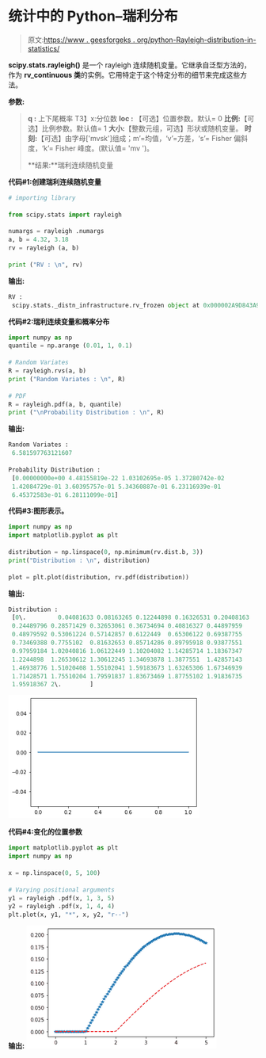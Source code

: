 # 统计中的 Python–瑞利分布

> 原文:[https://www . geesforgeks . org/python-Rayleigh-distribution-in-statistics/](https://www.geeksforgeeks.org/python-rayleigh-distribution-in-statistics/)

**scipy.stats.rayleigh()** 是一个 rayleigh 连续随机变量。它继承自泛型方法的，作为 **rv_continuous 类**的实例。它用特定于这个特定分布的细节来完成这些方法。

**参数:**

> **q :** 上下尾概率
> T3】x:分位数
> **loc :** 【可选】位置参数。默认= 0
> **比例:**【可选】比例参数。默认值= 1
> **大小:**【整数元组，可选】形状或随机变量。
> **时刻:**【可选】由字母['mvsk']组成；m’=均值，‘v’=方差，‘s’= Fisher 偏斜度，‘k’= Fisher 峰度。(默认值= 'mv ')。
> 
> **结果:**瑞利连续随机变量

**代码#1:创建瑞利连续随机变量**

```py
# importing library

from scipy.stats import rayleigh 

numargs = rayleigh .numargs 
a, b = 4.32, 3.18
rv = rayleigh (a, b) 

print ("RV : \n", rv) 
```

**输出:**

```py
RV : 
 scipy.stats._distn_infrastructure.rv_frozen object at 0x000002A9D843A9C8

```

**代码#2:瑞利连续变量和概率分布**

```py
import numpy as np 
quantile = np.arange (0.01, 1, 0.1) 

# Random Variates 
R = rayleigh.rvs(a, b) 
print ("Random Variates : \n", R) 

# PDF 
R = rayleigh.pdf(a, b, quantile) 
print ("\nProbability Distribution : \n", R) 
```

**输出:**

```py
Random Variates : 
 6.581597763121607

Probability Distribution : 
 [0.00000000e+00 4.48155819e-22 1.03102695e-05 1.37280742e-02
 1.42084729e-01 3.60395757e-01 5.34360887e-01 6.23116939e-01
 6.45372583e-01 6.28111099e-01]

```

**代码#3:图形表示。**

```py
import numpy as np 
import matplotlib.pyplot as plt 

distribution = np.linspace(0, np.minimum(rv.dist.b, 3)) 
print("Distribution : \n", distribution) 

plot = plt.plot(distribution, rv.pdf(distribution)) 
```

**输出:**

```py
Distribution : 
 [0\.         0.04081633 0.08163265 0.12244898 0.16326531 0.20408163
 0.24489796 0.28571429 0.32653061 0.36734694 0.40816327 0.44897959
 0.48979592 0.53061224 0.57142857 0.6122449  0.65306122 0.69387755
 0.73469388 0.7755102  0.81632653 0.85714286 0.89795918 0.93877551
 0.97959184 1.02040816 1.06122449 1.10204082 1.14285714 1.18367347
 1.2244898  1.26530612 1.30612245 1.34693878 1.3877551  1.42857143
 1.46938776 1.51020408 1.55102041 1.59183673 1.63265306 1.67346939
 1.71428571 1.75510204 1.79591837 1.83673469 1.87755102 1.91836735
 1.95918367 2\.        ]

```

![](img/8dc3371137a031b9affda1aa5f8b0b18.png)

**代码#4:变化的位置参数**

```py
import matplotlib.pyplot as plt 
import numpy as np 

x = np.linspace(0, 5, 100) 

# Varying positional arguments 
y1 = rayleigh .pdf(x, 1, 3, 5) 
y2 = rayleigh .pdf(x, 1, 4, 4) 
plt.plot(x, y1, "*", x, y2, "r--") 
```

**输出:**
![](img/f0e0885bdc6fa0cfdf2a171db49fc7cb.png)